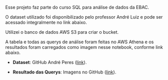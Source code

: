 Esse projeto faz parte do curso SQL para análise de dados da EBAC. 

O dataset utilizado foi disponibilizado pelo professor André Luiz e pode ser acessado integralmente no link abaixo.

Utilizei o banco de dados AWS S3 para criar o bucket.

A tabela e todas as querys de análise foram feitas no AWS Athena e os resultados foram carregados como imagem nesse notebook, conforme link abaixo.

 - **Dataset**: GitHub André Peres ([link](https://github.com/andre-marcos-perez/ebac-course-utils/tree/main/dataset)).

  - **Resultado das Querys**: Imagens no GitHub ([link](https://github.com/joaolucascv/sqlebac-img.git)).
